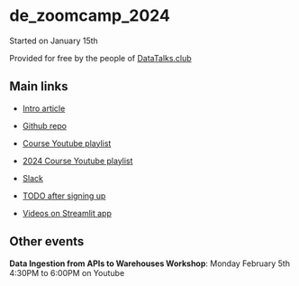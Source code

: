 # de_zoomcamp_2024

Started on January 15th

Provided for free by the people of [DataTalks.club](https://datatalks.club/)

## Main links
- [Intro article](https://datatalks.club/blog/data-engineering-zoomcamp.html)

- [Github repo](https://github.com/DataTalksClub/data-engineering-zoomcamp)

- [Course Youtube playlist](https://www.youtube.com/playlist?list=PL3MmuxUbc_hJed7dXYoJw8DoCuVHhGEQb)

- [2024 Course Youtube playlist](https://www.youtube.com/playlist?list=PL3MmuxUbc_hKihpnNQ9qtTmWYy26bPrSb)

- [Slack](https://app.slack.com/client/T01ATQK62F8/C01FABYF2RG)

- [TODO after signing up](https://github.com/DataTalksClub/data-engineering-zoomcamp/blob/main/after-sign-up.md)

- [Videos on Streamlit app](https://dezoomcamp.streamlit.app/)


## Other events

**Data Ingestion from APIs to Warehouses Workshop**: 
Monday February 5th 4:30PM to 6:00PM on Youtube

